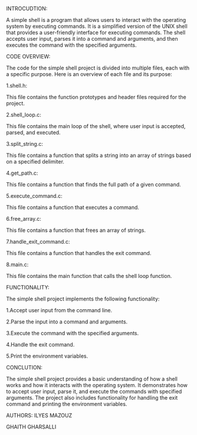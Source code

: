 INTROCUDTION:

A simple shell is a program that allows users to interact with the operating system by executing commands.
It is a simplified version of the UNIX shell that provides a user-friendly interface for executing commands. The shell accepts user input, parses it into a command and arguments, and then executes the command with the specified arguments.




CODE OVERVIEW:

The code for the simple shell project is divided into multiple files, each with a specific purpose. Here is an overview of each file and its purpose:

1.shell.h:

This file contains the function prototypes and header files required for the project.

2.shell_loop.c:

This file contains the main loop of the shell, where user input is accepted, parsed, and executed.

3.split_string.c:

This file contains a function that splits a string into an array of strings based on a specified delimiter.

4.get_path.c:

This file contains a function that finds the full path of a given command.

5.execute_command.c:

This file contains a function that executes a command.

6.free_array.c:

This file contains a function that frees an array of strings.

7.handle_exit_command.c:

This file contains a function that handles the exit command.

8.main.c:

This file contains the main function that calls the shell loop function.




FUNCTIONALITY:

The simple shell project implements the following functionality:

1.Accept user input from the command line.

2.Parse the input into a command and arguments.

3.Execute the command with the specified arguments.

4.Handle the exit command.

5.Print the environment variables.




CONCLUTION:

The simple shell project provides a basic understanding of how a shell works and how it interacts with the operating system.
It demonstrates how to accept user input, parse it, and execute the commands with specified arguments.
The project also includes functionality for handling the exit command and printing the environment variables.



AUTHORS:
ILYES MAZOUZ

GHAITH GHARSALLI
